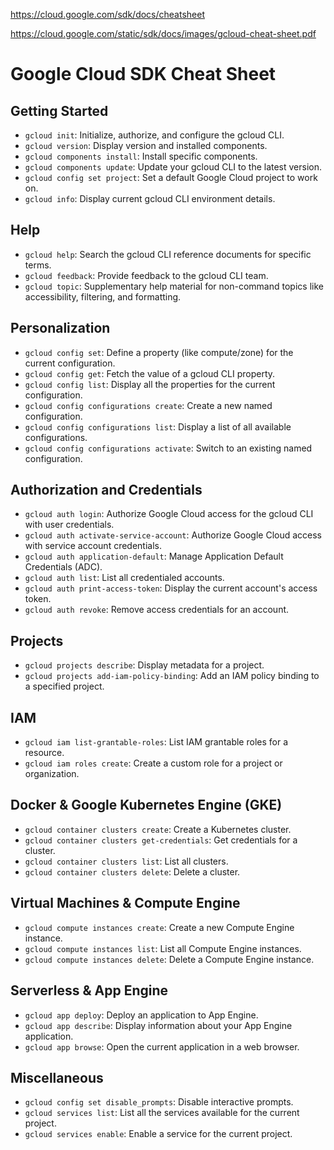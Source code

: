 https://cloud.google.com/sdk/docs/cheatsheet

https://cloud.google.com/static/sdk/docs/images/gcloud-cheat-sheet.pdf

# Google Cloud SDK Cheat Sheet

## Getting Started
- `gcloud init`: Initialize, authorize, and configure the gcloud CLI.
- `gcloud version`: Display version and installed components.
- `gcloud components install`: Install specific components.
- `gcloud components update`: Update your gcloud CLI to the latest version.
- `gcloud config set project`: Set a default Google Cloud project to work on.
- `gcloud info`: Display current gcloud CLI environment details.

## Help
- `gcloud help`: Search the gcloud CLI reference documents for specific terms.
- `gcloud feedback`: Provide feedback to the gcloud CLI team.
- `gcloud topic`: Supplementary help material for non-command topics like accessibility, filtering, and formatting.

## Personalization
- `gcloud config set`: Define a property (like compute/zone) for the current configuration.
- `gcloud config get`: Fetch the value of a gcloud CLI property.
- `gcloud config list`: Display all the properties for the current configuration.
- `gcloud config configurations create`: Create a new named configuration.
- `gcloud config configurations list`: Display a list of all available configurations.
- `gcloud config configurations activate`: Switch to an existing named configuration.

## Authorization and Credentials
- `gcloud auth login`: Authorize Google Cloud access for the gcloud CLI with user credentials.
- `gcloud auth activate-service-account`: Authorize Google Cloud access with service account credentials.
- `gcloud auth application-default`: Manage Application Default Credentials (ADC).
- `gcloud auth list`: List all credentialed accounts.
- `gcloud auth print-access-token`: Display the current account's access token.
- `gcloud auth revoke`: Remove access credentials for an account.

## Projects
- `gcloud projects describe`: Display metadata for a project.
- `gcloud projects add-iam-policy-binding`: Add an IAM policy binding to a specified project.

## IAM
- `gcloud iam list-grantable-roles`: List IAM grantable roles for a resource.
- `gcloud iam roles create`: Create a custom role for a project or organization.

## Docker & Google Kubernetes Engine (GKE)
- `gcloud container clusters create`: Create a Kubernetes cluster.
- `gcloud container clusters get-credentials`: Get credentials for a cluster.
- `gcloud container clusters list`: List all clusters.
- `gcloud container clusters delete`: Delete a cluster.

## Virtual Machines & Compute Engine
- `gcloud compute instances create`: Create a new Compute Engine instance.
- `gcloud compute instances list`: List all Compute Engine instances.
- `gcloud compute instances delete`: Delete a Compute Engine instance.

## Serverless & App Engine
- `gcloud app deploy`: Deploy an application to App Engine.
- `gcloud app describe`: Display information about your App Engine application.
- `gcloud app browse`: Open the current application in a web browser.

## Miscellaneous
- `gcloud config set disable_prompts`: Disable interactive prompts.
- `gcloud services list`: List all the services available for the current project.
- `gcloud services enable`: Enable a service for the current project.
